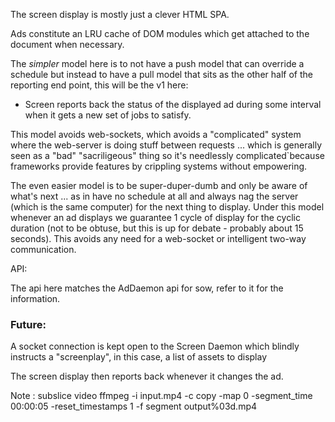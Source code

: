 The screen display is mostly just a clever HTML SPA. 

Ads constitute an LRU cache of DOM modules which get attached to the document when necessary.

The *simpler* model here is to not have a push model that can override a schedule but instead to have a pull model that sits as the other half of the reporting end point, this will be the v1 here:

 * Screen reports back the status of the displayed ad during some interval when it gets a new set of jobs to satisfy.

This model avoids web-sockets, which avoids a "complicated" system where the web-server is doing stuff between requests ... which is generally seen as a "bad" "sacriligeous" thing so it's needlessly complicated`because frameworks provide features by crippling systems without empowering.

The even easier model is to be super-duper-dumb and only be aware of what's next ... as in have no schedule at all and always nag the server (which is the same computer) for the next thing to display.  Under this model whenever an ad displays we guarantee 1 cycle of display for the cyclic duration (not to be obtuse, but this is up for debate - probably about 15 seconds).  This avoids any need for a web-socket or intelligent two-way communication.

API:

The api here matches the AdDaemon api for sow, refer to it for the information.

### Future:

  A socket connection is kept open to the Screen Daemon which blindly instructs a "screenplay", in this case, a list of assets to display 

  The screen display then reports back whenever it changes the ad.


Note : subslice video ffmpeg -i input.mp4 -c copy -map 0 -segment_time 00:00:05 -reset_timestamps 1 -f segment output%03d.mp4
